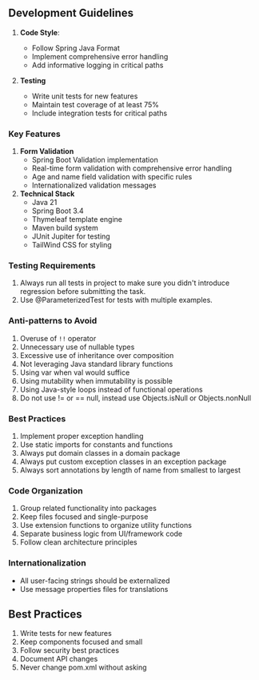 ## Development Guidelines
1. **Code Style**:
    - Follow Spring Java Format
    - Implement comprehensive error handling
    - Add informative logging in critical paths

2. **Testing**
    - Write unit tests for new features
    - Maintain test coverage of at least 75%
    - Include integration tests for critical paths

### Key Features

1. **Form Validation**
    - Spring Boot Validation implementation
    - Real-time form validation with comprehensive error handling
    - Age and name field validation with specific rules
    - Internationalized validation messages
2. **Technical Stack**
    - Java 21
    - Spring Boot 3.4
    - Thymeleaf template engine
    - Maven build system
    - JUnit Jupiter for testing
    - TailWind CSS for styling
   
### Testing Requirements
1. Always run all tests in project to make sure you didn't introduce regression before submitting the task.
2. Use @ParameterizedTest for tests with multiple examples.

### Anti-patterns to Avoid
1. Overuse of `!!` operator
2. Unnecessary use of nullable types
3. Excessive use of inheritance over composition
4. Not leveraging Java standard library functions
5. Using var when val would suffice
6. Using mutability when immutability is possible 
7. Using Java-style loops instead of functional operations 
8. Do not use != or == null, instead use Objects.isNull or Objects.nonNull

### Best Practices
1. Implement proper exception handling
2. Use static imports for constants and functions
3. Always put domain classes in a domain package 
4. Always put custom exception classes in an exception package
5. Always sort annotations by length of name from smallest to largest

### Code Organization
1. Group related functionality into packages
2. Keep files focused and single-purpose
3. Use extension functions to organize utility functions
4. Separate business logic from UI/framework code
5. Follow clean architecture principles

### Internationalization
- All user-facing strings should be externalized
- Use message properties files for translations

## Best Practices
1. Write tests for new features
2. Keep components focused and small
3. Follow security best practices
4. Document API changes
5. Never change pom.xml without asking
